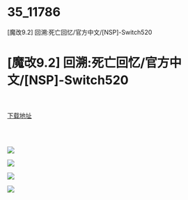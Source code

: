 # 35_11786
[魔改9.2] 回溯:死亡回忆/官方中文/[NSP]-Switch520
# [魔改9.2] 回溯:死亡回忆/官方中文/[NSP]-Switch520
 <br/></br>
[下载地址](https://www.switch520.cc/article/11786 "下载地址")
<br/></br>

<p>&nbsp;</p>
<p><img src="https://www.switch520.cc/muke_img/upload_art_editor_20210320-1_ed9cdd6fa50f27ad8b9243606b7f4223.jpg"></p>
<p><img src="https://www.switch520.cc/muke_img/upload_art_editor_20210320-1_037da81efe72e4c4730b9edae753bc8f.jpg"></p>
<p><img src="https://www.switch520.cc/muke_img/upload_art_editor_20210320-1_8004e438bc685d0695d761cb5a2f4b57.jpg"></p>
<p><img src="https://www.switch520.cc/muke_img/upload_art_editor_20210320-1_4efd6837da6aa21ff6912463b03ca761.jpg"><strong>&nbsp;</strong></p>
